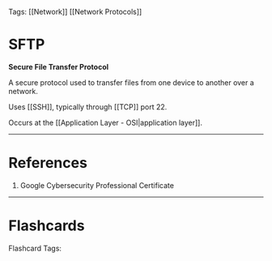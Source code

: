 Tags: [[Network]] [[Network Protocols]]
# SFTP

**Secure File Transfer Protocol**

A secure protocol used to transfer files from one device to another over a network.

Uses [[SSH]], typically through [[TCP]] port 22.

Occurs at the [[Application Layer - OSI|application layer]].

---
# References

1. Google Cybersecurity Professional Certificate

---
# Flashcards

Flashcard Tags: 
